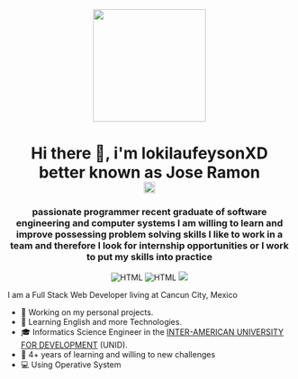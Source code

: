 <div id="header" align="center">
        <img src="https://tenor.com/es-US/view/shinji-shinji-ikari-neon-genesis-evangelion-neon-genesis-evangelion-gif-22651125" width="200" />
        <h1 align="centar"> 
            Hi there 👋, i'm lokilaufeysonXD better known as Jose Ramon <br/>
            <img src="<iframe src="https://img.shields.io/badge/Freelancer-29B2FE?style=for-the-badge&logo=Freelancer&logoColor=white" width="20" /> 
        </h1> 
        <h3 align="center">
            passionate programmer recent graduate of software engineering and computer systems
            I am willing to learn and improve possessing problem solving skills
            I like to work in a team and therefore I look for internship opportunities or
            I work to put my skills into practice
        </h3>
        <div id="badges" align="center">
            <img src="https://img.shields.io/github/stars/lokilaufeysonXD?color=orange&style=for-the-badge" alt="HTML" />
            <img src="https://img.shields.io/github/followers/lokilaufeysonXD?style=for-the-badge" alt="HTML" />
            <a hreft="https://twitter.com/jose_laufeyson">
                <img src="https://img.shields.io/twitter/follow/jose_laufeyson?color=blue&logo=twitter&style=for-the-badge" />
            </a>
        </div>
</div>

I am a Full Stack Web Developer living at Cancun City, Mexico

- 🔭 Working on my personal projects.
- 🌱 Learning English and more Technologies.
- 🎓 Informatics Science Engineer in the [INTER-AMERICAN UNIVERSITY FOR DEVELOPMENT](https://www.unid.edu.mx/) (UNID).
- 💼 4+ years of learning and willing to new challenges
- 💻 Using Operative System 

